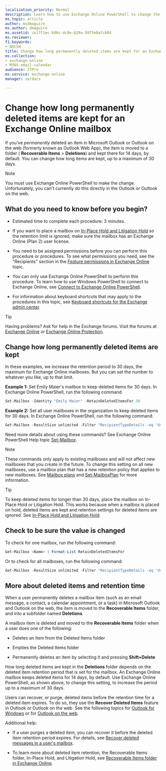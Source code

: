 ```yaml
---
localization_priority: Normal
description: Learn how to use Exchange Online PowerShell to change the deleted item retention period for Exchange Online mailboxes.
ms.topic: article
author: msdmaguire
ms.author: dmaguire
ms.assetid: ce17f1ec-b96c-4c9e-b20a-507fe0afc684
ms.reviewer: 
f1.keywords:
- NOCSH
title: Change how long permanently deleted items are kept for an Exchange Online mailbox
ms.collection: 
- exchange-online
- M365-email-calendar
audience: ITPro
ms.service: exchange-online
manager: serdars

---
```


# Change how long permanently deleted items are kept for an Exchange Online mailbox

If you've *permanently* deleted an item in Microsoft Outlook or Outlook on the web (formerly known as Outlook Web App), the item is moved to a folder ( **Recoverable Items** \> **Deletions**) and kept there for 14 days, by default. You can change how long items are kept, up to a maximum of 30 days.

> [!NOTE]
> You must use Exchange Online PowerShell to make the change. Unfortunately, you can't currently do this directly in the Outlook or Outlook on the web.

## What do you need to know before you begin?

- Estimated time to complete each procedure: 3 minutes.

- If you want to place a mailbox on [In-Place Hold and Litigation Hold](../../security-and-compliance/in-place-and-litigation-holds.md) so the retention limit is ignored, make sure the mailbox has an Exchange Online (Plan 2) user license.

- You need to be assigned permissions before you can perform this procedure or procedures. To see what permissions you need, see the "Recipients" section in the [Feature permissions in Exchange Online](../../permissions-exo/feature-permissions.md) topic.

- You can only use Exchange Online PowerShell to perform this procedure. To learn how to use Windows PowerShell to connect to Exchange Online, see [Connect to Exchange Online PowerShell](https://docs.microsoft.com/powershell/exchange/connect-to-exchange-online-powershell).

- For information about keyboard shortcuts that may apply to the procedures in this topic, see [Keyboard shortcuts for the Exchange admin center](../../accessibility/keyboard-shortcuts-in-admin-center.md).

> [!TIP]
> Having problems? Ask for help in the Exchange forums. Visit the forums at [Exchange Online](https://docs.microsoft.com/answers/topics/office-exchange-server-itpro.html) or [Exchange Online Protection](https://social.technet.microsoft.com/forums/forefront/home?forum=FOPE).

## Change how long permanently deleted items are kept

In these examples, we increase the retention period to 30 days, the maximum for Exchange Online mailboxes. But you can set the number to whatever you like, up to that limit.

**Example 1:** Set Emily Maier's mailbox to keep deleted items for 30 days. In Exchange Online PowerShell, run the following command.

```PowerShell
Set-Mailbox -Identity "Emily Maier" -RetainDeletedItemsFor 30
```

**Example 2:** Set all user mailboxes in the organization to keep deleted items for 30 days. In Exchange Online PowerShell, run the following command.

```PowerShell
Get-Mailbox -ResultSize unlimited -Filter "RecipientTypeDetails -eq 'UserMailbox'" | Set-Mailbox -RetainDeletedItemsFor 30
```

Need more details about using these commands? See Exchange Online PowerShell Help topic [Set-Mailbox](https://docs.microsoft.com/powershell/module/exchange/set-mailbox).

> [!NOTE]
> These commands only apply to existing mailboxes and will not affect new mailboxes that you create in the future. To change this setting on all new mailboxes, use a mailbox plan that has a new retention policy that applies to new mailboxes. See [Mailbox plans](mailbox-plans.md) and [Set-MailboxPlan](https://docs.microsoft.com/powershell/module/exchange/set-mailboxplan) for more information.

> [!TIP]
> To keep deleted items for longer than 30 days, place the mailbox on In-Place Hold or Litigation Hold. This works because when a mailbox is placed on hold, deleted items are kept and retention settings for deleted items are ignored. See [In-Place Hold and Litigation Hold](../../security-and-compliance/in-place-and-litigation-holds.md).

## Check to be sure the value is changed

To check for one mailbox, run the following command:

```PowerShell
Get-Mailbox <Name> | Format-List RetainDeletedItemsFor
```

Or to check for all mailboxes, run the following command:

```PowerShell
Get-Mailbox -ResultSize unlimited -Filter "RecipientTypeDetails -eq 'UserMailbox'" | Format-List Name,RetainDeletedItemsFor
```

## More about deleted items and retention time

When a user permanently deletes a mailbox item (such as an email message, a contact, a calendar appointment, or a task) in Microsoft Outlook and Outlook on the web, the item is moved to the **Recoverable Items** folder, and into a subfolder named **Deletions**.

A mailbox item is deleted and moved to the **Recoverable Items** folder when a user does one of the following:

- Deletes an item from the Deleted Items folder

- Empties the Deleted Items folder

- Permanently deletes an item by selecting it and pressing **Shift+Delete**

 How long deleted items are kept in the **Deletions** folder depends on the deleted item retention period that is set for the mailbox. An Exchange Online mailbox keeps deleted items for 14 days, by default. Use Exchange Online PowerShell, as shown above, to change this setting, to increase the period up to a maximum of 30 days.

Users can recover, or purge, deleted items before the retention time for a deleted item expires. To do so, they use the **Recover Deleted Items** feature in Outlook or Outlook on the web. See the following topics for [Outlook for Windows](https://support.microsoft.com/office/49e81f3c-c8f4-4426-a0b9-c0fd751d48ce) or for [Outlook on the web](https://support.microsoft.com/office/98b5a90d-4e38-415d-a030-f09a4cd28207).

Additional help:

- If a user purges a deleted item, you can recover it before the deleted item retention period expires. For details, see [Recover deleted messages in a user's mailbox](recover-deleted-messages.md).

- To learn more about deleted item retention, the Recoverable Items folder, In-Place Hold, and Litigation Hold, see [Recoverable Items folder in Exchange Online](../../security-and-compliance/recoverable-items-folder/recoverable-items-folder.md).
